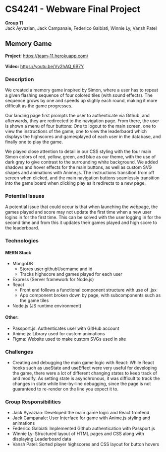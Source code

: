 # CS4241 - Webware Final Project
**Group 11**  
Jack Ayvazian, Jack Campanale, Federico Galbiati, Winnie Ly, Vansh Patel

## Memory Game
**Project:** https://team-11.herokuapp.com/
<br> <br>
**Video:** https://youtu.be/Vy2hAQ_6B7Y

### Description
<p>We created a memory game inspired by Simon, where a user has to repeat a given flashing sequence of four colored tiles (with sound effects). The sequence grows by one and speeds up slighly each round, making it more difficult as the game progresses.</p>

<p>Our landing page first prompts the user to authenticate via Github, and afterwards, they are redirected to the navigation page. From there, the user is shown a menu of four buttons: One to logout to the main screen, one to view the instructions of the game, one to view the leaderbaord which displays the highscores and gamesplayed of each user in the database, and finally one to play the game.</p>

<p>We played close attention to detail in our CSS styling with the four main Simon colors of red, yellow, green, and blue as our theme, with the use of dark gray to give contrast to the surrounding white background. We added shadows and hover effects for the main buttons, as well as custom SVG shapes and animations with Anime.js. The instructions transition from off screen when clicked, and the main navigation buttons seamlessly transition into the game board when clicking play as it redirects to a new page.</p>

### Potential Issues
<p>A potential issue that could occur is that when launching the webpage, the games played and score may not update the first time when
a new user logins in for the first time. This can be solved with the user logging in for the second time and from this it updates their
games played and high score to the leaderboard.</p>

### Technologies
#### MERN Stack
* MongoDB  
  * Stores user githubUsername and id 
  * Tracks highscore and games played for each user  
* Express (Server framework for Node.js)
* React
  * Front end follows a functional component structure with use of .jsx
  * App component broken down by page, with subcomponents such as the game tiles
* Node.js (JS runtime environment)

#### Other:
* Passport.js: Authenticates user with GitHub account  
* Anime.js: Library used for custom animations
* Figma: Website used to make custom SVGs used in site

### Challenges

* Creating and debugging the main game logic with React: While React hooks such as useState and useEffect were very useful for developing the game, there were a lot of different changing states to keep track of and modify. As setting state is asynchronous, it was difficult to track the changes in state while line-by-line debugging, since the page is not guaranteed to re-render on the line you expect it to.

### Group Responsibilities
* Jack Ayvazian: Developed the main game logic and React frontend  
* Jack Campanale: User Interface for game with Anime.js styling and animations  
* Federico Galbiati: Implemented Github authentication with Passport.js  
* Winnie Ly: Structured layout of HTML pages and CSS along with displaying Leaderboard data 
* Vansh Patel: Sorted player highscores and CSS layout for button hovers
